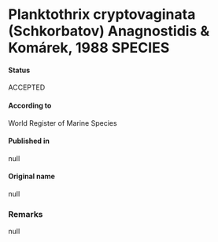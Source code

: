 Planktothrix cryptovaginata (Schkorbatov) Anagnostidis & Komárek, 1988 SPECIES
=======

#### Status
ACCEPTED

#### According to
World Register of Marine Species

#### Published in
null

#### Original name
null

### Remarks
null